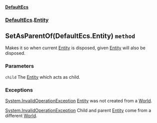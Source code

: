 #### [DefaultEcs](./DefaultEcs.md 'DefaultEcs')
### [DefaultEcs](./DefaultEcs.md#DefaultEcs 'DefaultEcs').[Entity](./DefaultEcs-Entity.md 'DefaultEcs.Entity')
## SetAsParentOf(DefaultEcs.Entity) `method`
Makes it so when current [Entity](./DefaultEcs-Entity.md 'DefaultEcs.Entity') is disposed, given [Entity](./DefaultEcs-Entity.md 'DefaultEcs.Entity') will also be disposed.
### Parameters

<a name='DefaultEcs-Entity-SetAsParentOf(DefaultEcs-Entity)-child'></a>
`child`
The [Entity](./DefaultEcs-Entity.md 'DefaultEcs.Entity') which acts as child.
### Exceptions

[System.InvalidOperationException](https://docs.microsoft.com/en-us/dotnet/api/System.InvalidOperationException 'System.InvalidOperationException')
[Entity](./DefaultEcs-Entity.md 'DefaultEcs.Entity') was not created from a [World](./DefaultEcs-World.md 'DefaultEcs.World').

[System.InvalidOperationException](https://docs.microsoft.com/en-us/dotnet/api/System.InvalidOperationException 'System.InvalidOperationException')
Child and parent [Entity](./DefaultEcs-Entity.md 'DefaultEcs.Entity') come from a different [World](./DefaultEcs-World.md 'DefaultEcs.World').
